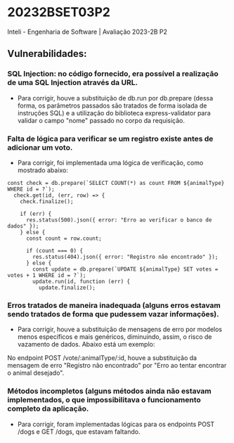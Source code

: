 # 20232BSET03P2
Inteli - Engenharia de Software | Avaliação 2023-2B P2

## Vulnerabilidades: 

### SQL Injection: no código fornecido, era possível a realização de uma SQL Injection através da URL.
*  Para corrigir, houve a substituição de db.run por db.prepare (dessa forma, os parâmetros passados são tratados de forma isolada de instruções SQL) e a utilização do biblioteca express-validator para validar o campo "nome" passado no corpo da requisição.

### Falta de lógica para verificar se um registro existe antes de adicionar um voto.
* Para corrigir, foi implementada uma lógica de verificação, como mostrado abaixo:
```
const check = db.prepare(`SELECT COUNT(*) as count FROM ${animalType} WHERE id = ?`);
  check.get(id, (err, row) => {
    check.finalize();

    if (err) {
      res.status(500).json({ error: "Erro ao verificar o banco de dados" });
    } else {
      const count = row.count;

      if (count === 0) {
        res.status(404).json({ error: "Registro não encontrado" });
      } else {
        const update = db.prepare(`UPDATE ${animalType} SET votes = votes + 1 WHERE id = ?`);
        update.run(id, function (err) {
          update.finalize();
```
### Erros tratados de maneira inadequada (alguns erros estavam sendo tratados de forma que pudessem vazar informações).
 * Para corrigir, houve a substituição de mensagens de erro por modelos menos específicos e mais genéricos, diminuindo, assim, o risco de vazamento de dados. Abaixo está um exemplo:

No endpoint POST /vote/:animalType/:id, houve a substituição da mensagem de erro "Registro não encontrado" por "Erro ao tentar encontrar o animal desejado".

### Métodos incompletos (alguns métodos ainda não estavam implementados, o que impossibilitava o funcionamento completo da aplicação.
* Para corrigir, foram implementadas lógicas para os endpoints POST /dogs e GET /dogs, que estavam faltando.
